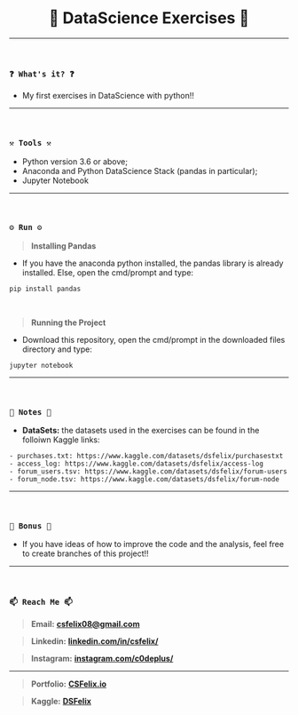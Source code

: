 <h1 align="center">🌟 DataScience Exercises 🌟</h1>

----
<br>

### `❓ What's it? ❓`

* My first exercises in DataScience with python!!

----
<br>

### `⚒️ Tools ⚒️`

* Python version 3.6 or above;
* Anaconda and Python DataScience Stack (pandas in particular);
* Jupyter Notebook

----
<br>

### `⚙️ Run ⚙️`

> **Installing Pandas**

* If you have the anaconda python installed, the pandas library is already installed. Else, open the cmd/prompt and type:

```
pip install pandas
```

<br>

> **Running the Project**

* Download this repository, open the cmd/prompt in the downloaded files directory and type:

```
jupyter notebook
```

----
<br>

### `📝 Notes 📝`

* **DataSets:** the datasets used in the exercises can be found in the folloiwn Kaggle links:

```
- purchases.txt: https://www.kaggle.com/datasets/dsfelix/purchasestxt
- access_log: https://www.kaggle.com/datasets/dsfelix/access-log
- forum_users.tsv: https://www.kaggle.com/datasets/dsfelix/forum-users
- forum_node.tsv: https://www.kaggle.com/datasets/dsfelix/forum-node
```

----
<br>

### `🎁 Bonus 🎁`

* If you have ideas of how to improve the code and the analysis, feel free to create branches of this project!!

----
<br>

### `📫 Reach Me 📫`

> **Email:** **[csfelix08@gmail.com](mailto:csfelix08@gmail.com?)**

> **Linkedin:** **[linkedin.com/in/csfelix/](https://www.linkedin.com/in/csfelix/)**

> **Instagram:** **[instagram.com/c0deplus/](https://www.instagram.com/c0deplus/)**

----

> **Portfolio:** **[CSFelix.io](https://csfelix.github.io/)**

> **Kaggle:** **[DSFelix](https://www.kaggle.com/dsfelix)**
